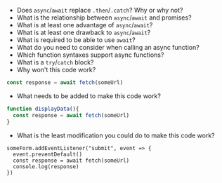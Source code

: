 * Does `async`/`await` replace `.then`/`.catch`? Why or why not?
* What is the relationship between `async`/`await` and promises?
* What is at least one advantage of `async`/`await`?
* What is at least one drawback to `async`/`await`?
* What is required to be able to use `await`?
* What do you need to consider when calling an async function?
* Which function syntaxes support async functions?
* What is a `try`/`catch` block?
* Why won't this code work?

```js
const response = await fetch(someUrl)
```

* What needs to be added to make this code work?

```js
function displayData(){
  const response = await fetch(someUrl)
}
```

* What is the least modification you could do to make this code work?

```
someForm.addEventListener("submit", event => {
  event.preventDefault()
  const response = await fetch(someUrl)
  console.log(response)
})
```
